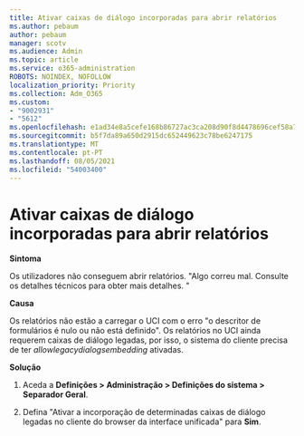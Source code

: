 ```yaml
---
title: Ativar caixas de diálogo incorporadas para abrir relatórios
ms.author: pebaum
author: pebaum
manager: scotv
ms.audience: Admin
ms.topic: article
ms.service: o365-administration
ROBOTS: NOINDEX, NOFOLLOW
localization_priority: Priority
ms.collection: Adm_O365
ms.custom:
- "9002931"
- "5612"
ms.openlocfilehash: e1ad34e8a5cefe168b86727ac3ca208d90f8d4478696cef58a7d0b04475fba56
ms.sourcegitcommit: b5f7da89a650d2915dc652449623c78be6247175
ms.translationtype: MT
ms.contentlocale: pt-PT
ms.lasthandoff: 08/05/2021
ms.locfileid: "54003400"
---
```

# <a name="enable-embedding-legacy-dialogs-to-open-reports"></a>Ativar caixas de diálogo incorporadas para abrir relatórios

**Sintoma**

Os utilizadores não conseguem abrir relatórios. "Algo correu mal. Consulte os detalhes técnicos para obter mais detalhes. "

**Causa**

Os relatórios não estão a carregar o UCI com o erro "o descritor de formulários é nulo ou não está definido". Os relatórios no UCI ainda requerem caixas de diálogo legadas, por isso, o sistema do cliente precisa de ter *allowlegacydialogsembedding* ativadas.

**Solução**

1. Aceda a **Definições > Administração > Definições do sistema > Separador Geral**.

2. Defina "Ativar a incorporação de determinadas caixas de diálogo legadas no cliente do browser da interface unificada" para **Sim**.
